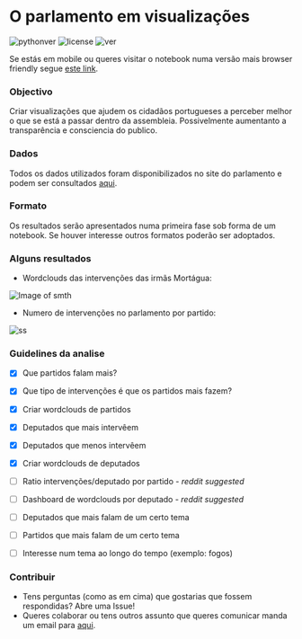 # O parlamento em visualizações

![pythonver](https://img.shields.io/badge/python-2.7-blue.svg)
![license](https://img.shields.io/badge/license-MIT-green.svg)
![ver](https://img.shields.io/badge/version-0.1-lightgrey.svg)

Se estás em mobile ou queres visitar o notebook numa versão mais browser friendly segue [este link](http://nbviewer.jupyter.org/github/duarteocarmo/assembleia/blob/master/Analise.ipynb).

### Objectivo

Criar visualizações que ajudem os cidadãos portugueses a perceber melhor o que se está a passar dentro da assembleia. Possivelmente aumentanto a transparência e consciencia do publico.



### Dados

Todos os dados utilizados foram disponibilizados no site do parlamento e podem ser consultados [aqui](http://www.parlamento.pt/Cidadania/Paginas/DAIntervencoes.aspx). 



### Formato

Os resultados serão apresentados numa primeira fase sob forma de um notebook. Se houver interesse outros formatos poderão ser adoptados.



### Alguns resultados

- Wordclouds das intervenções das irmãs Mortágua:

![Image of smth](https://i.imgur.com/dFF6a5S.png)

- Numero de intervenções no parlamento por partido:

![ss](https://i.imgur.com/Rz7vipC.png)

### Guidelines da analise

- [x] Que partidos falam mais? 
- [x] Que tipo de intervenções é que os partidos mais fazem? 
- [x] Criar wordclouds de partidos
- [x] Deputados que mais intervêem 
- [x] Deputados que menos intervêem 
- [x] Criar wordclouds de deputados
- [ ] Ratio intervenções/deputado por partido - *reddit suggested*
- [ ] Dashboard de wordclouds por deputado - *reddit suggested*
- [ ] Deputados que mais falam de um certo tema
- [ ] Partidos que mais falam de um certo tema
- [ ] Interesse num tema ao longo do tempo (exemplo: fogos)



### Contribuir

- Tens perguntas (como as em cima) que gostarias que fossem respondidas? Abre uma Issue!
- Queres colaborar ou tens outros assunto que queres comunicar manda um email para [aqui](mailto:me@duarteocarmo.com).
